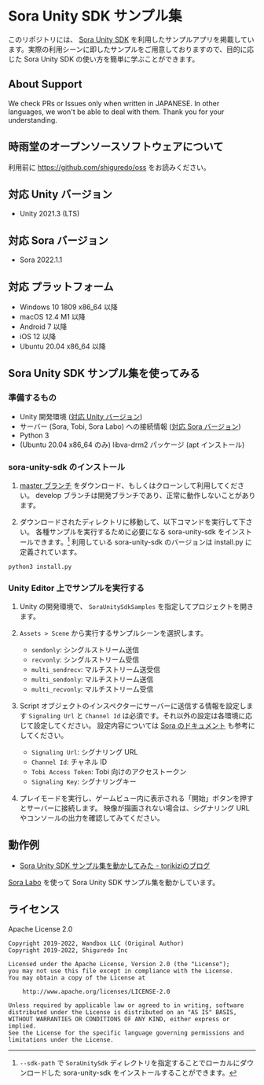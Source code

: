 # Sora Unity SDK サンプル集

このリポジトリには、 [Sora Unity SDK](https://github.com/shiguredo/sora-unity-sdk) を利用したサンプルアプリを掲載しています。実際の利用シーンに即したサンプルをご用意しておりますので、目的に応じた Sora Unity SDK の使い方を簡単に学ぶことができます。

## About Support

We check PRs or Issues only when written in JAPANESE.
In other languages, we won't be able to deal with them. Thank you for your understanding.

## 時雨堂のオープンソースソフトウェアについて

利用前に https://github.com/shiguredo/oss をお読みください。

## 対応 Unity バージョン

- Unity 2021.3 (LTS)

## 対応 Sora バージョン

- Sora 2022.1.1

## 対応 プラットフォーム

- Windows 10 1809 x86_64 以降
- macOS 12.4 M1 以降
- Android 7 以降
- iOS 12 以降
- Ubuntu 20.04 x86_64 以降

## Sora Unity SDK サンプル集を使ってみる

### 準備するもの

- Unity 開発環境 ([対応 Unity バージョン](#対応-unity-バージョン))
- サーバー (Sora, Tobi, Sora Labo) への接続情報  ([対応 Sora バージョン](#対応-sora-バージョン))
- Python 3
- (Ubuntu 20.04 x86_64 のみ) libva-drm2 パッケージ (apt インストール)

### sora-unity-sdk のインストール

1. [master ブランチ](https://github.com/shiguredo/sora-unity-sdk-samples/tree/master) をダウンロード、もしくはクローンして利用してください。
    develop ブランチは開発ブランチであり、正常に動作しないことがあります。

2. ダウンロードされたディレクトリに移動して、以下コマンドを実行して下さい。
    各種サンプルを実行するために必要になる sora-unity-sdk をインストールできます。[^1] 利用している sora-unity-sdk のバージョンは install.py に定義されています。

```
python3 install.py
```

[^1]: `--sdk-path` で `SoraUnitySdk` ディレクトリを指定することでローカルにダウンロードした sora-unity-sdk をインストールすることができます。

### Unity Editor 上でサンプルを実行する

1. Unity の開発環境で、 `SoraUnitySdkSamples` を指定してプロジェクトを開きます。

2. `Assets > Scene` から実行するサンプルシーンを選択します。

    - `sendonly`: シングルストリーム送信
    - `recvonly`: シングルストリーム受信
    - `multi_sendrecv`: マルチストリーム送受信
    - `multi_sendonly`: マルチストリーム送信
    - `multi_recvonly`: マルチストリーム受信

3. Script オブジェクトのインスペクターにサーバーに送信する情報を設定します
    `Signaling Url` と `Channel Id` は必須です。それ以外の設定は各環境に応じて設定してください。
    設定内容については [Sora のドキュメント](https://sora-doc.shiguredo.jp/SIGNALING) も参考にしてください。

    - `Signaling Url`: シグナリング URL
    - `Channel Id`: チャネル ID
    - `Tobi Access Token`: Tobi 向けのアクセストークン
    - `Signaling Key`: シグナリングキー

4. プレイモードを実行し、ゲームビュー内に表示される「開始」ボタンを押すとサーバーに接続します。
    映像が描画されない場合は、シグナリング URL やコンソールの出力を確認してみてください。

## 動作例

- [Sora Unity SDK サンプル集を動かしてみた - torikiziのブログ](https://torikizi.hatenablog.jp/entry/2019/12/03/101411)

[Sora Labo](https://sora-labo.shiguredo.jp/) を使って Sora Unity SDK サンプル集を動かしています。

## ライセンス

Apache License 2.0

```
Copyright 2019-2022, Wandbox LLC (Original Author)
Copyright 2019-2022, Shiguredo Inc

Licensed under the Apache License, Version 2.0 (the "License");
you may not use this file except in compliance with the License.
You may obtain a copy of the License at

    http://www.apache.org/licenses/LICENSE-2.0

Unless required by applicable law or agreed to in writing, software
distributed under the License is distributed on an "AS IS" BASIS,
WITHOUT WARRANTIES OR CONDITIONS OF ANY KIND, either express or implied.
See the License for the specific language governing permissions and
limitations under the License.
```


